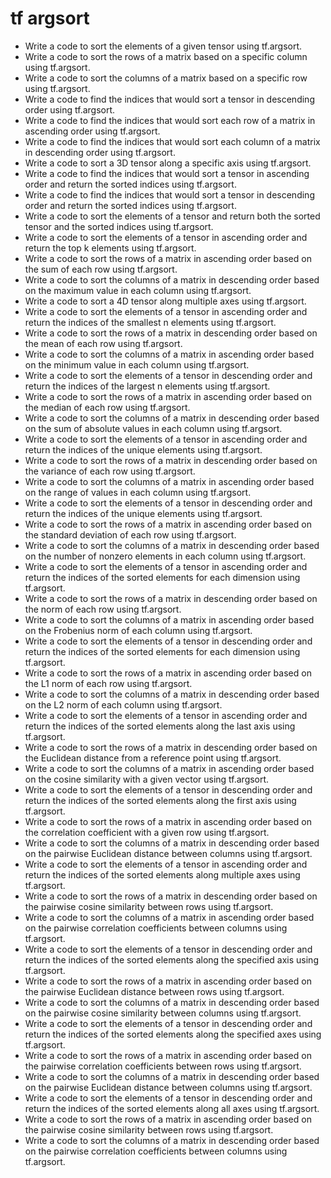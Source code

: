 # tf argsort

- Write a code to sort the elements of a given tensor using tf.argsort.
- Write a code to sort the rows of a matrix based on a specific column using tf.argsort.
- Write a code to sort the columns of a matrix based on a specific row using tf.argsort.
- Write a code to find the indices that would sort a tensor in descending order using tf.argsort.
- Write a code to find the indices that would sort each row of a matrix in ascending order using tf.argsort.
- Write a code to find the indices that would sort each column of a matrix in descending order using tf.argsort.
- Write a code to sort a 3D tensor along a specific axis using tf.argsort.
- Write a code to find the indices that would sort a tensor in ascending order and return the sorted indices using tf.argsort.
- Write a code to find the indices that would sort a tensor in descending order and return the sorted indices using tf.argsort.
- Write a code to sort the elements of a tensor and return both the sorted tensor and the sorted indices using tf.argsort.
- Write a code to sort the elements of a tensor in ascending order and return the top k elements using tf.argsort.
- Write a code to sort the rows of a matrix in ascending order based on the sum of each row using tf.argsort.
- Write a code to sort the columns of a matrix in descending order based on the maximum value in each column using tf.argsort.
- Write a code to sort a 4D tensor along multiple axes using tf.argsort.
- Write a code to sort the elements of a tensor in ascending order and return the indices of the smallest n elements using tf.argsort.
- Write a code to sort the rows of a matrix in descending order based on the mean of each row using tf.argsort.
- Write a code to sort the columns of a matrix in ascending order based on the minimum value in each column using tf.argsort.
- Write a code to sort the elements of a tensor in descending order and return the indices of the largest n elements using tf.argsort.
- Write a code to sort the rows of a matrix in ascending order based on the median of each row using tf.argsort.
- Write a code to sort the columns of a matrix in descending order based on the sum of absolute values in each column using tf.argsort.
- Write a code to sort the elements of a tensor in ascending order and return the indices of the unique elements using tf.argsort.
- Write a code to sort the rows of a matrix in descending order based on the variance of each row using tf.argsort.
- Write a code to sort the columns of a matrix in ascending order based on the range of values in each column using tf.argsort.
- Write a code to sort the elements of a tensor in descending order and return the indices of the unique elements using tf.argsort.
- Write a code to sort the rows of a matrix in ascending order based on the standard deviation of each row using tf.argsort.
- Write a code to sort the columns of a matrix in descending order based on the number of nonzero elements in each column using tf.argsort.
- Write a code to sort the elements of a tensor in ascending order and return the indices of the sorted elements for each dimension using tf.argsort.
- Write a code to sort the rows of a matrix in descending order based on the norm of each row using tf.argsort.
- Write a code to sort the columns of a matrix in ascending order based on the Frobenius norm of each column using tf.argsort.
- Write a code to sort the elements of a tensor in descending order and return the indices of the sorted elements for each dimension using tf.argsort.
- Write a code to sort the rows of a matrix in ascending order based on the L1 norm of each row using tf.argsort.
- Write a code to sort the columns of a matrix in descending order based on the L2 norm of each column using tf.argsort.
- Write a code to sort the elements of a tensor in ascending order and return the indices of the sorted elements along the last axis using tf.argsort.
- Write a code to sort the rows of a matrix in descending order based on the Euclidean distance from a reference point using tf.argsort.
- Write a code to sort the columns of a matrix in ascending order based on the cosine similarity with a given vector using tf.argsort.
- Write a code to sort the elements of a tensor in descending order and return the indices of the sorted elements along the first axis using tf.argsort.
- Write a code to sort the rows of a matrix in ascending order based on the correlation coefficient with a given row using tf.argsort.
- Write a code to sort the columns of a matrix in descending order based on the pairwise Euclidean distance between columns using tf.argsort.
- Write a code to sort the elements of a tensor in ascending order and return the indices of the sorted elements along multiple axes using tf.argsort.
- Write a code to sort the rows of a matrix in descending order based on the pairwise cosine similarity between rows using tf.argsort.
- Write a code to sort the columns of a matrix in ascending order based on the pairwise correlation coefficients between columns using tf.argsort.
- Write a code to sort the elements of a tensor in descending order and return the indices of the sorted elements along the specified axis using tf.argsort.
- Write a code to sort the rows of a matrix in ascending order based on the pairwise Euclidean distance between rows using tf.argsort.
- Write a code to sort the columns of a matrix in descending order based on the pairwise cosine similarity between columns using tf.argsort.
- Write a code to sort the elements of a tensor in descending order and return the indices of the sorted elements along the specified axes using tf.argsort.
- Write a code to sort the rows of a matrix in ascending order based on the pairwise correlation coefficients between rows using tf.argsort.
- Write a code to sort the columns of a matrix in descending order based on the pairwise Euclidean distance between columns using tf.argsort.
- Write a code to sort the elements of a tensor in descending order and return the indices of the sorted elements along all axes using tf.argsort.
- Write a code to sort the rows of a matrix in ascending order based on the pairwise cosine similarity between rows using tf.argsort.
- Write a code to sort the columns of a matrix in descending order based on the pairwise correlation coefficients between columns using tf.argsort.